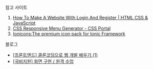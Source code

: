 참고 사이트
1. [How To Make A Website With Login And Register | HTML CSS & JavaScript](https://www.youtube.com/watch?v=p1GmFCGuVjw&t=535s)
2. [CSS Responsive Menu Generator - CSS Portal](https://www.cssportal.com/css3-menu-generator/)
3. [Ionicons:The premium icon pack for Ionic Framework](https://ionic.io/ionicons)

블로그 <br>
- [[프론트엔드] 클론코딩으로 웹 개발 배우기 (1)](https://blog.naver.com/hyunn00_/223232139264) <br>
- [[국비지원] 화면 구현 / 원격 수업](https://blog.naver.com/hyunn00_/223238978516)
